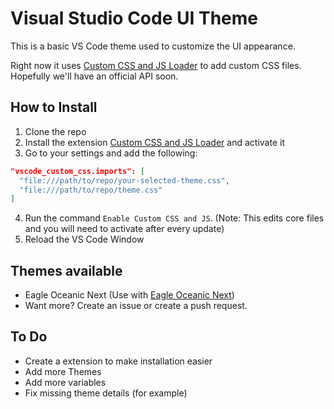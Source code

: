 # Visual Studio Code UI Theme

This is a basic VS Code theme used to customize the UI appearance.

Right now it uses [Custom CSS and JS Loader](https://marketplace.visualstudio.com/items?itemName=be5invis.vscode-custom-css) to add custom CSS files. Hopefully we'll have an official API soon.

## How to Install

1. Clone the repo
2. Install the extension [Custom CSS and JS Loader](https://marketplace.visualstudio.com/items?itemName=be5invis.vscode-custom-css) and activate it
3. Go to your settings and add the following:
```json
"vscode_custom_css.imports": [
  "file:///path/to/repo/your-selected-theme.css",
  "file:///path/to/repo/theme.css"
]
```
4. Run the command `Enable Custom CSS and JS`.
  (Note: This edits core files and you will need to activate after every update)
5. Reload the VS Code Window

## Themes available

- Eagle Oceanic Next (Use with [Eagle Oceanic Next](https://marketplace.visualstudio.com/items?itemName=graf009.Eagle-Oceanic-Next))
- Want more? Create an issue or create a push request.

## To Do

- Create a extension to make installation easier
- Add more Themes
- Add more variables
- Fix missing theme details (for example)